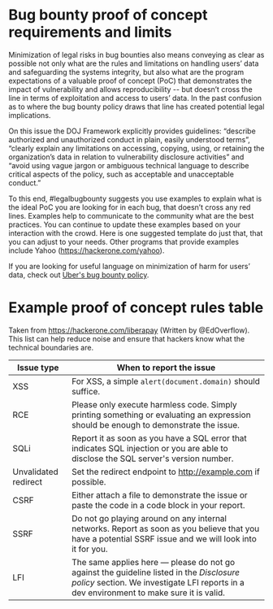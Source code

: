 # Bug bounty proof of concept requirements and limits

Minimization of legal risks in bug bounties also means conveying as clear as possible not only what are the rules and limitations on handling users’ data and safeguarding the systems integrity, but also what are the program expectations of a valuable proof of concept (PoC) that demonstrates the impact of vulnerability and allows reproducibility -- but doesn’t cross the line in terms of exploitation and access to users’ data. In the past confusion as to where the bug bounty policy draws that line has created potential legal implications. 

On this issue the DOJ Framework explicitly provides guidelines: “describe authorized and unauthorized conduct in plain, easily understood terms”, “clearly explain any limitations on accessing, copying, using, or retaining the organization’s data in relation to vulnerability disclosure activities” and “avoid using vague jargon or ambiguous technical language to describe critical aspects of the policy, such as acceptable and unacceptable conduct.” 

To this end, #legalbugbounty suggests you use examples to explain what is the ideal PoC you are looking for in each bug, that doesn’t cross any red lines. Examples help to communicate to the community what are the best practices. You can continue to update these examples based on your interaction with the crowd. Here is one suggested template do just that, that you can adjust to your needs. Other programs that provide examples include Yahoo (https://hackerone.com/yahoo). 

If you are looking for useful language on minimization of harm for users’ data, check out [Uber's bug bounty policy](https://hackerone.com/uber).

# Example proof of concept rules table

Taken from https://hackerone.com/liberapay (Written by @EdOverflow). This list can help reduce noise and ensure that hackers know what the technical boundaries are.

| Issue type | When to report the issue |
|------------|--------------------------|
|  XSS      |     For XSS, a simple `alert(document.domain)` should suffice. |
|  RCE     |  Please only execute harmless code. Simply printing something or evaluating an expression should be enough to demonstrate the issue.  |
|   SQLi         |   Report it as soon as you have a SQL error that indicates SQL injection or you are able to disclose the SQL server's version number.       |
| Unvalidated redirect | Set the redirect endpoint to http://example.com if possible. |
| CSRF | Either attach a file to demonstrate the issue or paste the code in a code block in your report. |
| SSRF | Do not go playing around on any internal networks. Report as soon as you believe that you have a potential SSRF issue and we will look into it for you. |
| LFI | The same applies here — please do not go against the guideline listed in the *Disclosure policy* section. We investigate LFI reports in a dev environment to make sure it is valid. |
